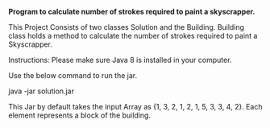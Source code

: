 **Program to calculate number of strokes required to paint a skyscrapper.**

This Project Consists of two classes Solution and the Building.
Building class holds a method to calculate the number of strokes required to paint a Skyscrapper.

Instructions:
Please make sure Java 8 is installed in your computer.

Use the below command to run the jar.

java -jar solution.jar

This Jar by default takes the input Array as {1, 3, 2, 1, 2, 1, 5, 3, 3, 4, 2}. Each element represents a block of the building.


